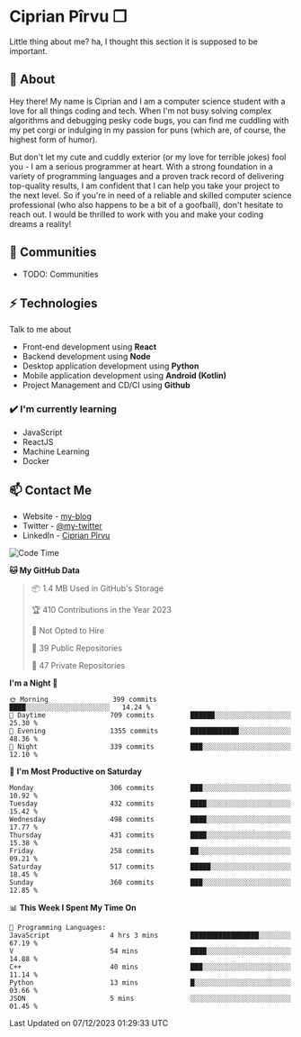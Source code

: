 # Ciprian Pîrvu ❐

Little thing about me? ha, I thought this section it is supposed to be important.

## 🧐 About

Hey there! My name is Ciprian and I am a computer science student with a love for all things coding and tech. When I'm not busy solving complex algorithms and debugging pesky code bugs, you can find me cuddling with my pet corgi or indulging in my passion for puns (which are, of course, the highest form of humor).

But don't let my cute and cuddly exterior (or my love for terrible jokes) fool you - I am a serious programmer at heart. With a strong foundation in a variety of programming languages and a proven track record of delivering top-quality results, I am confident that I can help you take your project to the next level. So if you're in need of a reliable and skilled computer science professional (who also happens to be a bit of a goofball), don't hesitate to reach out. I would be thrilled to work with you and make your coding dreams a reality!

## 👯 Communities

-   TODO: Communities

## ⚡ Technologies

Talk to me about

-   Front-end development using **React**
-   Backend development using **Node**
-   Desktop application development using **Python**
-   Mobile application development using **Android (Kotlin)**
-   Project Management and CD/CI using **Github**

### ✔️ I'm currently learning

-   JavaScript
-   ReactJS
-   Machine Learning
-   Docker

## 📫 Contact Me

-   Website - [my-blog]()
-   Twitter - [@my-twitter]()
-   LinkedIn - [Ciprian Pîrvu](https://www.linkedin.com/in/p%C3%AErvu-ciprian-cristian-4415991b1/)

<!--START_SECTION:waka-->
![Code Time](http://img.shields.io/badge/Code%20Time-1%2C846%20hrs%2015%20mins-blue)

**🐱 My GitHub Data** 

> 📦 1.4 MB Used in GitHub's Storage 
 > 
> 🏆 410 Contributions in the Year 2023
 > 
> 🚫 Not Opted to Hire
 > 
> 📜 39 Public Repositories 
 > 
> 🔑 47 Private Repositories 
 > 
**I'm a Night 🦉** 

```text
🌞 Morning                399 commits         ████░░░░░░░░░░░░░░░░░░░░░   14.24 % 
🌆 Daytime                709 commits         ██████░░░░░░░░░░░░░░░░░░░   25.30 % 
🌃 Evening                1355 commits        ████████████░░░░░░░░░░░░░   48.36 % 
🌙 Night                  339 commits         ███░░░░░░░░░░░░░░░░░░░░░░   12.10 % 
```
📅 **I'm Most Productive on Saturday** 

```text
Monday                   306 commits         ███░░░░░░░░░░░░░░░░░░░░░░   10.92 % 
Tuesday                  432 commits         ████░░░░░░░░░░░░░░░░░░░░░   15.42 % 
Wednesday                498 commits         ████░░░░░░░░░░░░░░░░░░░░░   17.77 % 
Thursday                 431 commits         ████░░░░░░░░░░░░░░░░░░░░░   15.38 % 
Friday                   258 commits         ██░░░░░░░░░░░░░░░░░░░░░░░   09.21 % 
Saturday                 517 commits         █████░░░░░░░░░░░░░░░░░░░░   18.45 % 
Sunday                   360 commits         ███░░░░░░░░░░░░░░░░░░░░░░   12.85 % 
```


📊 **This Week I Spent My Time On** 

```text
💬 Programming Languages: 
JavaScript               4 hrs 3 mins        █████████████████░░░░░░░░   67.19 % 
V                        54 mins             ████░░░░░░░░░░░░░░░░░░░░░   14.88 % 
C++                      40 mins             ███░░░░░░░░░░░░░░░░░░░░░░   11.14 % 
Python                   13 mins             █░░░░░░░░░░░░░░░░░░░░░░░░   03.66 % 
JSON                     5 mins              ░░░░░░░░░░░░░░░░░░░░░░░░░   01.45 % 
```


 Last Updated on 07/12/2023 01:29:33 UTC
<!--END_SECTION:waka-->
